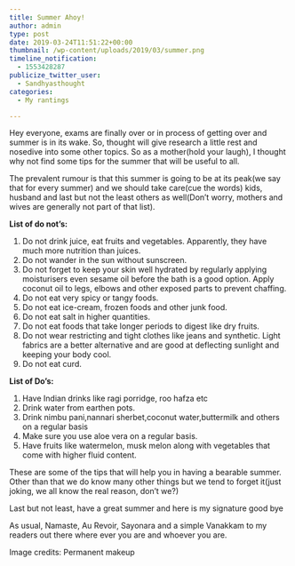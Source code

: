 ```yaml
---
title: Summer Ahoy!
author: admin
type: post
date: 2019-03-24T11:51:22+00:00
thumbnail: /wp-content/uploads/2019/03/summer.png
timeline_notification:
  - 1553428287
publicize_twitter_user:
  - Sandhyasthought
categories:
  - My rantings

---
```

Hey everyone, exams are finally over or in process of getting over and summer is in its wake. So, thought will give research a little rest and nosedive into some other topics. So as a mother(hold your laugh), I thought why not find some tips for the summer that will be useful to all.

The prevalent rumour is that this summer is going to be at its peak(we say that for every summer) and we should take care(cue the words) kids, husband and last but not the least others as well(Don&#8217;t worry, mothers and wives are generally not part of that list).

**List of do not&#8217;s:**

  1. Do not drink juice, eat fruits and vegetables. Apparently, they have much more nutrition than juices.
  2. Do not wander in the sun without sunscreen.
  3. Do not forget to keep your skin well hydrated by regularly applying moisturisers even sesame oil before the bath is a good option. Apply coconut oil to legs, elbows and other exposed parts to prevent chaffing.
  4. Do not eat very spicy or tangy foods.
  5. Do not eat ice-cream, frozen foods and other junk food.
  6. Do not eat salt in higher quantities.
  7. Do not eat foods that take longer periods to digest like dry fruits.
  8. Do not wear restricting and tight clothes like jeans and synthetic. Light fabrics are a better alternative and are good at deflecting sunlight and keeping your body cool.
  9. Do not eat curd.

**List of Do&#8217;s:**

  1. Have Indian drinks like ragi porridge, roo hafza etc
  2. Drink water from earthen pots.
  3. Drink nimbu pani,nannari sherbet,coconut water,buttermilk and others on a regular basis
  4. Make sure you use aloe vera on a regular basis.
  5. Have fruits like watermelon, musk melon along with vegetables that come with higher fluid content.

These are some of the tips that will help you in having a bearable summer. Other than that we do know many other things but we tend to forget it(just joking, we all know the real reason, don&#8217;t we?)

Last but not least, have a great summer and here is my signature good bye

As usual, Namaste, Au Revoir, Sayonara and a simple Vanakkam to my readers out there where ever you are and whoever you are.

Image credits: Permanent makeup